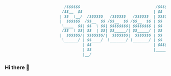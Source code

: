 ```md
                          /$$$$$$                                 /$$$$$$$$$$$$$$$
                         /$$__  $$                               | $$  $/      $$$
                        | $$  \__/  /$$$$$$   /$$$$$$   /$$$$$$  | $$$$/  /$$$  $$
                        |  $$$$$$  /$$__  $$ /$$__  $$ /$$__  $$ | $$  |  $$$$$$$$
                         \____  $$| $$  \ $$| $$$$$$$$| $$$$$$$$ | $$  |    $$$$$$
                         /$$  \ $$| $$  | $$| $$_____/| $$_____/ | $$  |  $$$$$$$$
                        |  $$$$$$/| $$$$$$$/|  $$$$$$$|  $$$$$$$ | $$  |  $$$$$$$$
                         \______/ | $$____/  \_______/ \_______/ | $$  |  $$$$$$$$
                                  | $$                           | $$$$$$$$$$$$$$$
                                  | $$                           |_______________/
                                  |__/                                            
```

### Hi there 👋

<!--
**Speeif/Speeif** is a ✨ _special_ ✨ repository because its `README.md` (this file) appears on your GitHub profile.

Here are some ideas to get you started:

- 🔭 I’m currently working on ...
- 🌱 I’m currently learning ...
- 👯 I’m looking to collaborate on ...
- 🤔 I’m looking for help with ...
- 💬 Ask me about ...
- 📫 How to reach me: ...
- 😄 Pronouns: ...
- ⚡ Fun fact: ...
-->
